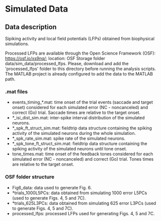 
# Simulated Data

## Data description

Sipiking activity and local field potentials (LFPs) obtained from biophysical simulations.

Processed LFPs are available through the Open Science Framework (OSF): https://osf.io/xs9nq/; location: OSF Storage folder data/sim_data/processed_lfps. Please, download and add the 'processed_lfps' folder to this directory before running the analysis scripts. The MATLAB project is already configured to add the data to the MATLAB path.


### .mat files
- events_timing_*.mat: time onset of the trial events (saccade and target onset) considered for each simulated error (NC - noncanceled) and correct (Go) trial. Saccade times are relative to the target onset.
- *_isi_dist_sim.mat: inter-spike interval distribution of the simulated neurons.
- *_spk_ft_struct_sim.mat: fieldtrip data structure containing the spiking activity of the simulated neurons during the whole simulation.
- *_spk_rate_sim.mat: spike rate of the simulated neurons.
- *_spk_tone_ft_struct_sim.mat: fieldtrip data structure containing the spiking activity of the simulated neurons until tone onset.
- tone_times.mat: time onset of the feedback tones considered for each simulated error (NC - noncanceled) and correct (Go) trial. Tones times are relative to the target onset.


### OSF folder structure
- Fig6_data: data used to generate Fig. 6.
- *trials_1000L5PCs: data obtained from simulating 1000 error L5PCs (used to generate Figs. 4, 5 and 7C).
- *trials_625L3PCs: data obtained from simulating 625 error L3PCs (used to generate Figs. 4, 5 and 7C).
- processed_lfps: processed LFPs used for generating Figs. 4, 5 and 7C. 
